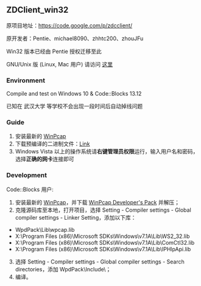 ## ZDClient_win32
原项目地址：https://code.google.com/p/zdcclient/

原开发者：Pentie、michael8090、zhhtc200、zhouJFu

Win32 版本已经由 Pentie 授权迁移至此

GNU/Unix 版 (Linux, Mac 用户) 请访问 [这里](https://github.com/isombyt/zdcclient)

### Environment

Compile and test on Windows 10 & Code::Blocks 13.12

已知在 武汉大学 等学校不会出现一段时间后自动掉线问题

### Guide

1. 安装最新的 [WinPcap](http://www.winpcap.org/install/default.htm) 
2. 下载预编译的二进制文件：[Link](https://github.com/legendtang/ZDClient_win32/releases)
3. Windows Vista 以上的操作系统请**右键管理员权限**运行，输入用户名和密码，选择**正确的网卡**连接即可

### Development

Code::Blocks 用户:

1. 安装最新的 [WinPcap](http://www.winpcap.org/install/default.htm)，并下载 [WinPcap Developer's Pack](https://www.winpcap.org/devel.htm) 并解压；
2. 克隆源码库至本地，打开项目，选择 Setting - Compiler settings - Global compiler settings - Linker Setting，添加以下库： 
  - WpdPack\Lib\wpcap.lib
  - X:\Program Files (x86)\Microsoft SDKs\Windows\v7.1A\Lib\WS2_32.lib
  - X:\Program Files (x86)\Microsoft SDKs\Windows\v7.1A\Lib\ComCtl32.lib
  - X:\Program Files (x86)\Microsoft SDKs\Windows\v7.1A\Lib\IPHlpApi.lib
3. 选择 Setting - Compiler settings - Global compiler settings - Search directories，添加 WpdPack\Include\；
4. 编译。
